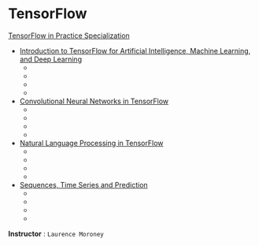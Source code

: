 # TensorFlow

[TensorFlow in Practice Specialization](https://www.coursera.org/specializations/tensorflow-in-practice)
+ [Introduction to TensorFlow for Artificial Intelligence, Machine Learning, and Deep Learning](https://www.coursera.org/learn/introduction-tensorflow)
  + []()
  + []()
  + []()
  + []()
+ [Convolutional Neural Networks in TensorFlow](https://www.coursera.org/learn/convolutional-neural-networks-tensorflow)
  + []()
  + []()
  + []()
  + []()
+ [Natural Language Processing in TensorFlow](https://www.coursera.org/learn/natural-language-processing-tensorflow)
  + []()
  + []()
  + []()
  + []()
+ [Sequences, Time Series and Prediction](https://www.coursera.org/learn/tensorflow-sequences-time-series-and-prediction)
  + []()
  + []()
  + []()
  + []()


**Instructor** : `Laurence Moroney`
